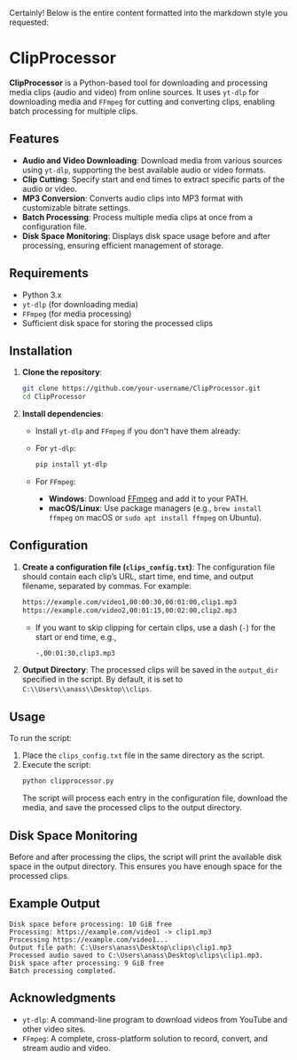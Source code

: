 Certainly! Below is the entire content formatted into the markdown style you requested:


# ClipProcessor

**ClipProcessor** is a Python-based tool for downloading and processing media clips (audio and video) from online sources. It uses `yt-dlp` for downloading media and `FFmpeg` for cutting and converting clips, enabling batch processing for multiple clips.

## Features
- **Audio and Video Downloading**: Download media from various sources using `yt-dlp`, supporting the best available audio or video formats.
- **Clip Cutting**: Specify start and end times to extract specific parts of the audio or video.
- **MP3 Conversion**: Converts audio clips into MP3 format with customizable bitrate settings.
- **Batch Processing**: Process multiple media clips at once from a configuration file.
- **Disk Space Monitoring**: Displays disk space usage before and after processing, ensuring efficient management of storage.

## Requirements
- Python 3.x
- `yt-dlp` (for downloading media)
- `FFmpeg` (for media processing)
- Sufficient disk space for storing the processed clips

## Installation

1. **Clone the repository**:
   ```bash
   git clone https://github.com/your-username/ClipProcessor.git
   cd ClipProcessor
   ```

2. **Install dependencies**:
   - Install `yt-dlp` and `FFmpeg` if you don't have them already:
   
   - For `yt-dlp`:
     ```bash
     pip install yt-dlp
     ```

   - For `FFmpeg`:
     - **Windows**: Download [FFmpeg](https://ffmpeg.org/download.html) and add it to your PATH.
     - **macOS/Linux**: Use package managers (e.g., `brew install ffmpeg` on macOS or `sudo apt install ffmpeg` on Ubuntu).

## Configuration

1. **Create a configuration file (`clips_config.txt`)**:
   The configuration file should contain each clip’s URL, start time, end time, and output filename, separated by commas. For example:
   ```txt
   https://example.com/video1,00:00:30,00:01:00,clip1.mp3
   https://example.com/video2,00:01:15,00:02:00,clip2.mp3
   ```
   - If you want to skip clipping for certain clips, use a dash (`-`) for the start or end time, e.g.,
     ```txt
     -,00:01:30,clip3.mp3
     ```

2. **Output Directory**:
   The processed clips will be saved in the `output_dir` specified in the script. By default, it is set to `C:\\Users\\anass\\Desktop\\clips`.

## Usage

To run the script:

1. Place the `clips_config.txt` file in the same directory as the script.
2. Execute the script:
   ```bash
   python clipprocessor.py
   ```
   The script will process each entry in the configuration file, download the media, and save the processed clips to the output directory.

## Disk Space Monitoring

Before and after processing the clips, the script will print the available disk space in the output directory. This ensures you have enough space for the processed clips.

## Example Output
```
Disk space before processing: 10 GiB free
Processing: https://example.com/video1 -> clip1.mp3
Processing https://example.com/video1...
Output file path: C:\Users\anass\Desktop\clips\clip1.mp3
Processed audio saved to C:\Users\anass\Desktop\clips\clip1.mp3.
Disk space after processing: 9 GiB free
Batch processing completed.
```



## Acknowledgments

- `yt-dlp`: A command-line program to download videos from YouTube and other video sites.
- `FFmpeg`: A complete, cross-platform solution to record, convert, and stream audio and video.

